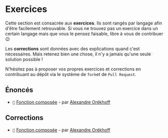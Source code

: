 # Exercices

Cette section est consacrée aux **exercices**. Ils sont rangés par langage afin d'être facilement retrouvable. Si vous ne trouvez pas un exercice dans un certain langage mais que vous le pensez faisable, libre à vous de contribuer :wink:

Les **corrections** sont données avec des explications quand c'est nécessaires.
Mais retenez bien une chose, il n'y a jamais qu'une seule solution possible !

N'hésitez pas à proposer vos propres exercices et corrections en contribuant au dépôt via le système de `fork`et de `Pull Request`.

## Énoncés

- `📑` [Fonction composée](https://github.com/readthedocs-fr/notions/blob/master/exercices/fr/java/fonction_composee/ENONCE.md) - par [Alexandre Orékhoff](https://github.com/Hokkaydo)

## Corrections

- `📑` [Fonction composée](https://github.com/readthedocs-fr/notions/blob/master/exercices/fr/java/fonction_composee/CORRECTION.md) - par [Alexandre Orékhoff](https://github.com/Hokkaydo)
